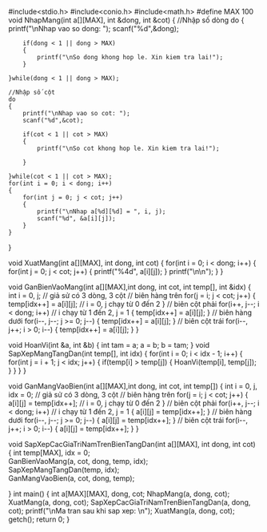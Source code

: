 #include<stdio.h>
#include<conio.h>
#include<math.h>
#define MAX 100
void NhapMang(int a[][MAX], int &dong, int &cot)
{
    //Nhập số dòng
    do
    {
        printf("\nNhap vao so dong: ");
        scanf("%d",&dong);

        if(dong < 1 || dong > MAX)
        {
            printf("\nSo dong khong hop le. Xin kiem tra lai!");
        }

    }while(dong < 1 || dong > MAX);

    //Nhập số cột
    do
    {
        printf("\nNhap vao so cot: ");
        scanf("%d",&cot);

        if(cot < 1 || cot > MAX)
        {
            printf("\nSo cot khong hop le. Xin kiem tra lai!");

        }

    }while(cot < 1 || cot > MAX);
    for(int i = 0; i < dong; i++)
    {
        for(int j = 0; j < cot; j++)
        {
            printf("\nNhap a[%d][%d] = ", i, j);
            scanf("%d", &a[i][j]);
        }
    }
}

void XuatMang(int a[][MAX], int dong, int cot)
{
    for(int i = 0; i < dong; i++)
    {
        for(int j = 0; j < cot; j++)
        {
            printf("%4d", a[i][j]);
        }
            printf("\n\n");
    }
}

void GanBienVaoMang(int a[][MAX],int dong, int cot, int temp[], int &idx)
{
    int i = 0, j;            // giả sử có 3 dòng, 3 cột
    // biên hàng trên
    for(j = i; j < cot; j++) 
    {
        temp[idx++] = a[i][j];   //  i = 0, j chạy từ 0 đến 2
     }
    // biên cột phải
    for(i++, j--; i < dong; i++)  // i chạy từ 1 đến 2, j = 1
    {
        temp[idx++] = a[i][j];
    }
    // biên hàng dưới
    for(i--, j--; j >= 0; j--)
    {
        temp[idx++] = a[i][j];
    }
    // biên cột trái
    for(i--, j++; i > 0; i--)
    {
        temp[idx++] = a[i][j];
    }
}

void HoanVi(int &a, int &b)
{
    int tam = a;
    a = b;
    b = tam;
}
void SapXepMangTangDan(int temp[], int idx)
{
    for(int i = 0; i < idx - 1; i++)
    {
        for(int j = i + 1; j < idx; j++)
        {
            if(temp[i] > temp[j])
            {
                HoanVi(temp[i], temp[j]);
            }
        }
    }
}

void GanMangVaoBien(int a[][MAX],int dong, int cot, int temp[])
{
    int i = 0, j, idx = 0;            // giả sử có 3 dòng, 3 cột
    // biên hàng trên
    for(j = i; j < cot; j++) 
    {
          a[i][j] = temp[idx++];   //  i = 0, j chạy từ 0 đến 2
     }
    // biên cột phải
    for(i++, j--; i < dong; i++)  // i chạy từ 1 đến 2, j = 1
    {
         a[i][j] = temp[idx++];
    }
    // biên hàng dưới
    for(i--, j--; j >= 0; j--)
    {
         a[i][j] = temp[idx++];
    }
    // biên cột trái
    for(i--, j++; i > 0; i--)
    {
         a[i][j] = temp[idx++];
    }
}

void SapXepCacGiaTriNamTrenBienTangDan(int a[][MAX], int dong, int cot)
{
    int temp[MAX], idx = 0;  
    GanBienVaoMang(a, cot, dong, temp, idx);  
    SapXepMangTangDan(temp, idx);  
    GanMangVaoBien(a, cot, dong, temp); 

}
int main()
{
    int a[MAX][MAX], dong, cot;
    NhapMang(a, dong, cot);
    XuatMang(a, dong, cot);
    SapXepCacGiaTriNamTrenBienTangDan(a, dong, cot);
    printf("\nMa tran sau khi sap xep: \n");
    XuatMang(a, dong, cot);
    getch();
    return 0;
}
